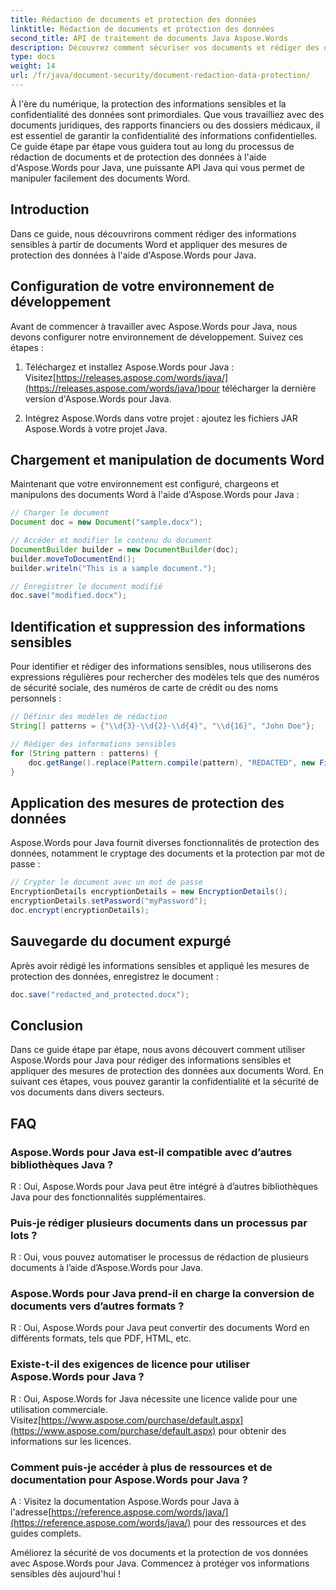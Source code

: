 ```yaml
---
title: Rédaction de documents et protection des données
linktitle: Rédaction de documents et protection des données
second_title: API de traitement de documents Java Aspose.Words
description: Découvrez comment sécuriser vos documents et rédiger des données sensibles à l'aide d'Aspose.Words pour Java. Guide étape par étape avec code source.
type: docs
weight: 14
url: /fr/java/document-security/document-redaction-data-protection/
---
```


À l'ère du numérique, la protection des informations sensibles et la confidentialité des données sont primordiales. Que vous travailliez avec des documents juridiques, des rapports financiers ou des dossiers médicaux, il est essentiel de garantir la confidentialité des informations confidentielles. Ce guide étape par étape vous guidera tout au long du processus de rédaction de documents et de protection des données à l'aide d'Aspose.Words pour Java, une puissante API Java qui vous permet de manipuler facilement des documents Word.

## Introduction

Dans ce guide, nous découvrirons comment rédiger des informations sensibles à partir de documents Word et appliquer des mesures de protection des données à l'aide d'Aspose.Words pour Java. 

## Configuration de votre environnement de développement

Avant de commencer à travailler avec Aspose.Words pour Java, nous devons configurer notre environnement de développement. Suivez ces étapes :

1.  Téléchargez et installez Aspose.Words pour Java : Visitez[https://releases.aspose.com/words/java/](https://releases.aspose.com/words/java/)pour télécharger la dernière version d'Aspose.Words pour Java.

2. Intégrez Aspose.Words dans votre projet : ajoutez les fichiers JAR Aspose.Words à votre projet Java.

## Chargement et manipulation de documents Word

Maintenant que votre environnement est configuré, chargeons et manipulons des documents Word à l'aide d'Aspose.Words pour Java :

```java
// Charger le document
Document doc = new Document("sample.docx");

// Accéder et modifier le contenu du document
DocumentBuilder builder = new DocumentBuilder(doc);
builder.moveToDocumentEnd();
builder.writeln("This is a sample document.");

// Enregistrer le document modifié
doc.save("modified.docx");
```

## Identification et suppression des informations sensibles

Pour identifier et rédiger des informations sensibles, nous utiliserons des expressions régulières pour rechercher des modèles tels que des numéros de sécurité sociale, des numéros de carte de crédit ou des noms personnels :

```java
// Définir des modèles de rédaction
String[] patterns = {"\\d{3}-\\d{2}-\\d{4}", "\\d{16}", "John Doe"};

// Rédiger des informations sensibles
for (String pattern : patterns) {
    doc.getRange().replace(Pattern.compile(pattern), "REDACTED", new FindReplaceOptions());
}
```

## Application des mesures de protection des données

Aspose.Words pour Java fournit diverses fonctionnalités de protection des données, notamment le cryptage des documents et la protection par mot de passe :

```java
// Crypter le document avec un mot de passe
EncryptionDetails encryptionDetails = new EncryptionDetails();
encryptionDetails.setPassword("myPassword");
doc.encrypt(encryptionDetails);
```

## Sauvegarde du document expurgé

Après avoir rédigé les informations sensibles et appliqué les mesures de protection des données, enregistrez le document :

```java
doc.save("redacted_and_protected.docx");
```

## Conclusion

Dans ce guide étape par étape, nous avons découvert comment utiliser Aspose.Words pour Java pour rédiger des informations sensibles et appliquer des mesures de protection des données aux documents Word. En suivant ces étapes, vous pouvez garantir la confidentialité et la sécurité de vos documents dans divers secteurs.

## FAQ

### Aspose.Words pour Java est-il compatible avec d’autres bibliothèques Java ?

R : Oui, Aspose.Words pour Java peut être intégré à d’autres bibliothèques Java pour des fonctionnalités supplémentaires.

### Puis-je rédiger plusieurs documents dans un processus par lots ?

R : Oui, vous pouvez automatiser le processus de rédaction de plusieurs documents à l’aide d’Aspose.Words pour Java.

### Aspose.Words pour Java prend-il en charge la conversion de documents vers d’autres formats ?

R : Oui, Aspose.Words pour Java peut convertir des documents Word en différents formats, tels que PDF, HTML, etc.

### Existe-t-il des exigences de licence pour utiliser Aspose.Words pour Java ?

 R : Oui, Aspose.Words for Java nécessite une licence valide pour une utilisation commerciale. Visitez[https://www.aspose.com/purchase/default.aspx](https://www.aspose.com/purchase/default.aspx) pour obtenir des informations sur les licences.

### Comment puis-je accéder à plus de ressources et de documentation pour Aspose.Words pour Java ?

A : Visitez la documentation Aspose.Words pour Java à l'adresse[https://reference.aspose.com/words/java/](https://reference.aspose.com/words/java/) pour des ressources et des guides complets.

Améliorez la sécurité de vos documents et la protection de vos données avec Aspose.Words pour Java. Commencez à protéger vos informations sensibles dès aujourd'hui !